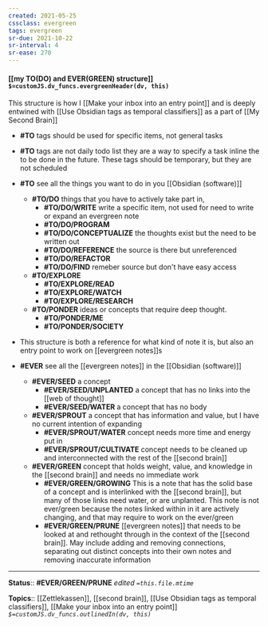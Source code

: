 ```yaml
---
created: 2021-05-25
cssclass: evergreen
tags: evergreen
sr-due: 2021-10-22
sr-interval: 4
sr-ease: 270
---
```


#### [[my TO(DO) and EVER(GREEN) structure]] `$=customJS.dv_funcs.evergreenHeader(dv, this)`

This structure is how I [[Make your inbox into an entry point]] and is deeply entwined with [[Use Obsidian tags as temporal classifiers]] as a part of [[My Second Brain]]

- **\#TO** tags should be used for specific items, not general tasks	
- **\#TO** tags are not daily todo list they are a way to specify a task inline the to be done in the future. These tags should be temporary, but they are not scheduled 
- **\#TO**  see all the things you want to do in you [[Obsidian (software)]]
	- **\#TO/DO** things that you have to actively take part in,
		- **\#TO/DO/WRITE** write a specific item, not used for need to write or expand an evergreen note
		- **\#TO/DO/PROGRAM** 
		- **\#TO/DO/CONCEPTUALIZE** the thoughts exist but the need to be written out
		- **\#TO/DO/REFERENCE** the source is there but unreferenced
		- **\#TO/DO/REFACTOR** 
		- **\#TO/DO/FIND** remeber source but don't have easy access
	- **\#TO/EXPLORE** 
		- **\#TO/EXPLORE/READ** 
		- **\#TO/EXPLORE/WATCH**
		- **\#TO/EXPLORE/RESEARCH** 
	- **\#TO/PONDER** ideas or concepts that require deep thought.
		- **\#TO/PONDER/ME** 
		- **\#TO/PONDER/SOCIETY**

- This structure is both a reference for what kind of note it is, but also an entry point to work on [[evergreen notes]]s
- **\#EVER** see all the [[evergreen notes]] in the [[Obsidian (software)]]
	- **\#EVER/SEED** a concept
		- **\#EVER/SEED/UNPLANTED** a concept that has no links into the [[web of thought]]
		- **\#EVER/SEED/WATER** a concept that has no body
	- **\#EVER/SPROUT** a concept that has information and value, but I have no current intention of expanding
		- **\#EVER/SPROUT/WATER** concept needs more time and energy put in
		- **\#EVER/SPROUT/CULTIVATE** concept needs to be cleaned up and interconnected with the rest of the [[second brain]]
	- **\#EVER/GREEN** concept that holds weight, value, and knowledge in the [[second brain]] and needs no immediate work
		- **\#EVER/GREEN/GROWING** This is a note that has the solid base of a concept and is interlinked with the [[second brain]], but many of those links need water, or are unplanted. This note is not ever/green because the notes linked within in it are actively changing, and that may require to work on the ever/green
		- **\#EVER/GREEN/PRUNE** [[evergreen notes]] that needs to be looked at and rethought through in the context of the [[second brain]]. May include adding and removing connections, separating out distinct concepts into their own notes and removing inaccurate information


---

**Status**:: **\#EVER/GREEN/PRUNE** 
*edited `=this.file.mtime`*

**Topics**:: [[Zettlekassen]], [[second brain]], [[Use Obsidian tags as temporal classifiers]], [[Make your inbox into an entry point]]
*`$=customJS.dv_funcs.outlinedIn(dv, this)`*

